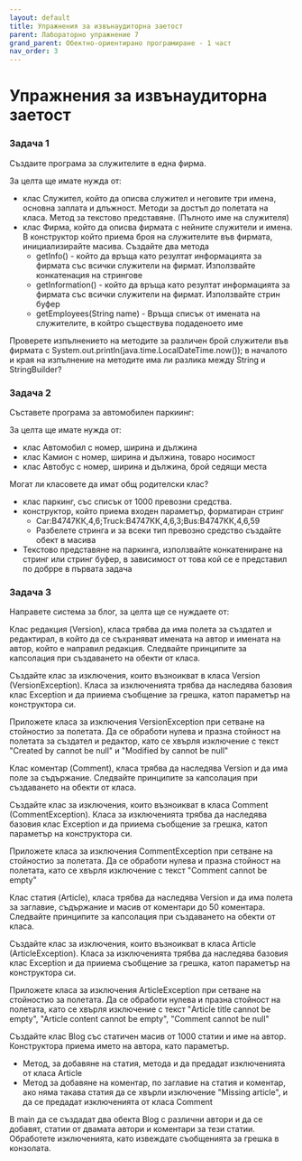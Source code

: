 ```yaml
---
layout: default
title: Упражнения за извънаудиторна заетост
parent: Лабораторно упражнение 7
grand_parent: Обектно-ориентирано програмиране - 1 част
nav_order: 3
---
```

# Упражнения за извънаудиторна заетост

### Задача 1

Създаите програма за служителите в една фирма.

За целта ще имате нужда от:

* клас Служител, който да описва служител и неговите три имена, основна заплата и длъжност. Методи за достъп до полетата на класа. Метод за текстово представяне. (Пълното име на служителя)
* клас Фирма, който да описва фирмата с нейните служители и имена. В конструктор който приема броя на служителите във фирмата, инициализирайте масива. Създайте два метода
  * getInfo() - който да връща като резултат информацията за фирмата със всички служители на фирмат. Използвайте конкатенация на стрингове
  * getInformation() - който да връща като резултат информацията за фирмата със всички служители на фирмат. Използвайте стрин буфер
  * getEmployees(String name) - Връща списък от имената на служителите, в койтро съществува подаденоето име

Проверете изпълнението на методите за различен брой служители във фирмата с System.out.println(java.time.LocalDateTime.now());  в началото и края на изпълнение на методите има ли разлика между String и StringBuilder?

### Задача 2

Съставете програма за автомобилен паркиинг:

За целта ще имате нужда от:

* клас Автомобил с номер, ширина и дължина
* клас Камион с номер, ширина и дължина, товаро носимост
* клас Автобус с номер, ширина и дължина, брой седящи места

Могат ли класовете да имат общ родителски клас?

* клас паркинг, със списък от 1000 превозни средства.
* конструктор, който приема входен параметър, форматиран стринг
  * Car:В4747КК,4,6;Truck:В4747КК,4,6,3;Bus:В4747КК,4,6,59
  * Разбелете стринга и за всеки тип превозно средство създайте обект в масива
* Текстово представяне на паркинга, използвайте конкатениране на стринг или стринг буфер, в зависимост от това кой се е представил по добрре в първата задача

### Задача 3

Направете система за блог, за целта ще се нуждаете от:

Клас редакция (Version), класа трябва да има полета за създател и редактирал, в който да се съхраняват имената на автор и имената на автор, който е направил редакция. Следвайте принципите за капсолация при създаването на обекти от класа.

Създайте клас за изключения, които възноикват в класа Version (VersionException). Класа за изключенията трябва да наследява базовия клас Exception и да прииема съобщение за грешка, катоп параметър на конструктора си.

Приложете класа за изключения VersionException при сетване на стойностио за полетата. Да се обработи нулева и празна стойност на полетата за създател и редактор, като се хвърля изключение с текст "Created by cannot be null" и "Modified by cannot be null"

Клас коментар (Comment), класа трябва да наследява Version и да има поле за съдържание. Следвайте принципите за капсолация при създаването на обекти от класа.

Създайте клас за изключения, които възноикват в класа Comment (CommentException). Класа за изключенията трябва да наследява базовия клас Exception и да прииема съобщение за грешка, катоп параметър на конструктора си.

Приложете класа за изключения CommentException при сетване на стойностио за полетата. Да се обработи нулева и празна стойност на полетата, като се хвърля изключение с текст "Comment cannot be empty"

Клас статия (Article), класа трябва да наследява Version и да има полета за заглавие, съдържание и масив от коментари до 50 коментара. Следвайте принципите за капсолация при създаването на обекти от класа.

Създайте клас за изключения, които възноикват в класа Article (ArticleException). Класа за изключенията трябва да наследява базовия клас Exception и да прииема съобщение за грешка, катоп параметър на конструктора си.

Приложете класа за изключения ArticleException при сетване на стойностио за полетата. Да се обработи нулева и празна стойност на полетата, като се хвърля изключение с текст "Article title cannot be empty", "Article content cannot be empty", "Comment cannot be null"

Създайте клас Blog със статичен масив от 1000 статии и име на автор. Конструктора приема името на автора, като параметър.

* Метод, за добавяне на статия, метода и да предадат изключенията от класа Article
* Метод за добавяне на коментар, по заглавие на статия и коментар, ако няма такава статия  да се хвърли изключение "Missing article", и да се предадат изключенията от класа  Comment

В main да се създадат два обекта  Blog с различни автори и да се добавят, статии от двамата автори и коментари за тези статии. Обработете изключенията, като извеждате съобщенията за грешка в конзолата.





